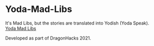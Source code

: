 # Yoda-Mad-Libs
It's Mad Libs, but the stories are translated into Yodish (Yoda Speak). <br>
[Yoda Mad Libs](https://amyweitzman.github.io/Yoda-Mad-Libs/)

Developed as part of DragonHacks 2021.
